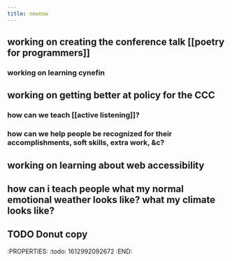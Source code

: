 ```yaml
---
title: nownow
---
```


## working on creating the conference talk [[poetry for programmers]]
### working on learning cynefin
## working on getting better at policy for the CCC
### how can we teach [[active listening]]?
### how can we help people be recognized for their accomplishments, soft skills, extra work, &c?
## working on learning about web accessibility
## how can i teach people what my normal emotional weather looks like? what my climate looks like?
## TODO Donut copy
:PROPERTIES:
:todo: 1612992092672
:END:
